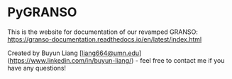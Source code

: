 # PyGRANSO
This is the website for documentation of our revamped GRANSO:
https://granso-documentation.readthedocs.io/en/latest/index.html

Created by Buyun Liang [liang664@umn.edu] (https://www.linkedin.com/in/buyun-liang/) - feel free to contact me if you have any questions!
